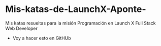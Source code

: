 # Mis-katas-de-LaunchX-Aponte-
Mis katas resueltas para la misión Programación en Launch X Full Stack Web Developer
- Voy a hacer esto en GitHUb